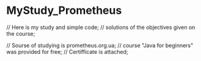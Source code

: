 # MyStudy_Prometheus

// Here is my study and simple code;
// solutions of the objectives given on the course;

// Sourse of studying is prometheus.org.ua;
// course "Java  for beginners" was provided for free;
// Certifficate is attached;
